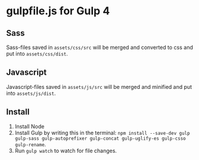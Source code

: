 # gulpfile.js for Gulp 4

## Sass

Sass-files saved in `assets/css/src` will be merged and converted to css and put into `assets/css/dist`.

## Javascript

Javascript-files saved in `assets/js/src` will be merged and minified and put into `assets/js/dist`.

## Install

1. Install Node
1. Install Gulp by writing this in the terminal: `npm install --save-dev gulp gulp-sass gulp-autoprefixer gulp-concat gulp-uglify-es gulp-csso gulp-rename`.
1. Run `gulp watch` to watch for file changes.

